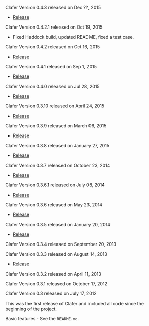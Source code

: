 Clafer Version 0.4.3 released on Dec ??, 2015

* [Release](https://github.com/gsdlab/clafer/pull/75)

Clafer Version 0.4.2.1 released on Oct 19, 2015

* Fixed Haddock build, updated README, fixed a test case.

Clafer Version 0.4.2 released on Oct 16, 2015

* [Release](https://github.com/gsdlab/clafer/pull/74)

Clafer Version 0.4.1 released on Sep 1, 2015

* [Release](https://github.com/gsdlab/clafer/pull/71)

Clafer Version 0.4.0 released on Jul 28, 2015

* [Release](https://github.com/gsdlab/clafer/pull/68)

Clafer Version 0.3.10 released on April 24, 2015

* [Release](https://github.com/gsdlab/clafer/pull/66)

Clafer Version 0.3.9 released on March 06, 2015

* [Release](https://github.com/gsdlab/clafer/pull/63)

Clafer Version 0.3.8 released on January 27, 2015

* [Release](https://github.com/gsdlab/clafer/pull/60)

Clafer Version 0.3.7 released on October 23, 2014

* [Release](https://github.com/gsdlab/clafer/pull/53)

Clafer Version 0.3.6.1 released on July 08, 2014

* [Release](https://github.com/gsdlab/clafer/pull/50)

Clafer Version 0.3.6 released on May 23, 2014

* [Release](https://github.com/gsdlab/clafer/pull/48)

Clafer Version 0.3.5 released on January 20, 2014

* [Release](https://github.com/gsdlab/clafer/pull/44)

Clafer Version 0.3.4 released on September 20, 2013

Clafer Version 0.3.3 released on August 14, 2013

* [Release](https://github.com/gsdlab/clafer/pull/35)

Clafer Version 0.3.2 released on April 11, 2013

Clafer Version 0.3.1 released on October 17, 2012

Clafer Version 0.3 released on July 17, 2012

This was the first release of Clafer and included all code since the beginning of the project.

Basic features - See the `README.md`.
